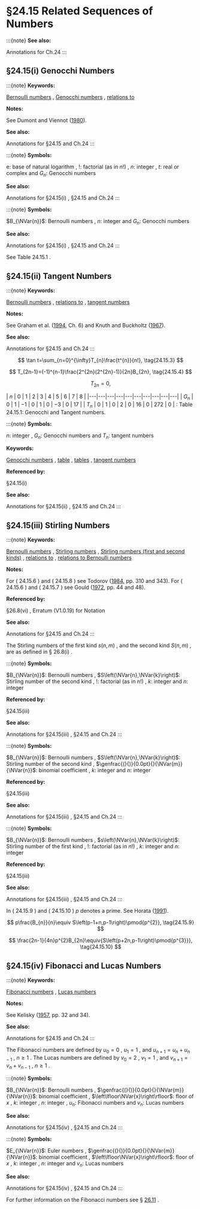 # §24.15 Related Sequences of Numbers

:::{note}
**See also:**

Annotations for Ch.24
:::


## §24.15(i) Genocchi Numbers

:::{note}
**Keywords:**

[Bernoulli numbers](http://dlmf.nist.gov/search/search?q=Bernoulli%20numbers) , [Genocchi numbers](http://dlmf.nist.gov/search/search?q=Genocchi%20numbers) , [relations to](http://dlmf.nist.gov/search/search?q=relations%20to)

**Notes:**

See Dumont and Viennot ([1980](./bib/D.html#bib690 "A combinatorial interpretation of the Seidel generation of Genocchi numbers")).

**See also:**

Annotations for §24.15 and Ch.24
:::

:::{note}
**Symbols:**

$\mathrm{e}$: base of natural logarithm , $!$: factorial (as in $n!$) , $n$: integer , $t$: real or complex and $G_{n}$: Genocchi numbers

**See also:**

Annotations for §24.15(i) , §24.15 and Ch.24
:::

:::{note}
**Symbols:**

$B_{\NVar{n}}$: Bernoulli numbers , $n$: integer and $G_{n}$: Genocchi numbers

**See also:**

Annotations for §24.15(i) , §24.15 and Ch.24
:::

See Table 24.15.1 .


## §24.15(ii) Tangent Numbers

:::{note}
**Keywords:**

[Bernoulli numbers](http://dlmf.nist.gov/search/search?q=Bernoulli%20numbers) , [relations to](http://dlmf.nist.gov/search/search?q=relations%20to) , [tangent numbers](http://dlmf.nist.gov/search/search?q=tangent%20numbers)

**Notes:**

See Graham et al. ([1994](./bib/G.html#bib974 "Concrete Mathematics: A Foundation for Computer Science"), Ch. 6) and Knuth and Buckholtz ([1967](./bib/K.html#bib1293 "Computation of tangent, Euler, and Bernoulli numbers")).

**See also:**

Annotations for §24.15 and Ch.24
:::


<a id="E3"></a>
$$
\tan t=\sum_{n=0}^{\infty}T_{n}\frac{t^{n}}{n!}, \tag{24.15.3}
$$


<a id="E4"></a>
$$
T_{2n-1}=(-1)^{n-1}\frac{2^{2n}(2^{2n}-1)}{2n}B_{2n}, \tag{24.15.4}
$$


<a id="E5"></a>
$$
T_{2n}=0, \tag{24.15.5}
$$

<a id="T1"></a>
| $n$ | $0$ | $1$ | $2$ | $3$ | $4$ | $5$ | $6$ | $7$ | $8$ |
|---|---|---|---|---|---|---|---|---|---|
| $G_{n}$ | $0$ | $1$ | $-1$ | $0$ | $1$ | $0$ | $-3$ | $0$ | $17$ |
| $T_{n}$ | $0$ | $1$ | $0$ | $2$ | $0$ | $16$ | $0$ | $272$ | $0$ |
: Table 24.15.1: Genocchi and Tangent numbers.

:::{note}
**Symbols:**

$n$: integer , $G_{n}$: Genocchi numbers and $T_{n}$: tangent numbers

**Keywords:**

[Genocchi numbers](http://dlmf.nist.gov/search/search?q=Genocchi%20numbers) , [table](http://dlmf.nist.gov/search/search?q=table) , [tables](http://dlmf.nist.gov/search/search?q=tables) , [tangent numbers](http://dlmf.nist.gov/search/search?q=tangent%20numbers)

**Referenced by:**

§24.15(i)

**See also:**

Annotations for §24.15(ii) , §24.15 and Ch.24
:::


## §24.15(iii) Stirling Numbers

:::{note}
**Keywords:**

[Bernoulli numbers](http://dlmf.nist.gov/search/search?q=Bernoulli%20numbers) , [Stirling numbers](http://dlmf.nist.gov/search/search?q=Stirling%20numbers) , [Stirling numbers (first and second kinds)](http://dlmf.nist.gov/search/search?q=Stirling%20numbers%20%28first%20and%20second%20kinds%29) , [relations to](http://dlmf.nist.gov/search/search?q=relations%20to) , [relations to Bernoulli numbers](http://dlmf.nist.gov/search/search?q=relations%20to%20Bernoulli%20numbers)

**Notes:**

For ( 24.15.6 ) and ( 24.15.8 ) see Todorov ([1984](./bib/T.html#bib2259 "On the theory of the Bernoulli polynomials and numbers"), pp. 310 and 343). For ( 24.15.6 ) and ( 24.15.7 ) see Gould ([1972](./bib/G.html#bib966 "Explicit formulas for Bernoulli numbers"), pp. 44 and 48).

**Referenced by:**

§26.8(vi) , Erratum (V1.0.19) for Notation

**See also:**

Annotations for §24.15 and Ch.24
:::

The Stirling numbers of the first kind $s\left(n,m\right)$ , and the second kind $S\left(n,m\right)$ , are as defined in § 26.8(i) .

:::{note}
**Symbols:**

$B_{\NVar{n}}$: Bernoulli numbers , $S\left(\NVar{n},\NVar{k}\right)$: Stirling number of the second kind , $!$: factorial (as in $n!$) , $k$: integer and $n$: integer

**Referenced by:**

§24.15(iii)

**See also:**

Annotations for §24.15(iii) , §24.15 and Ch.24
:::

:::{note}
**Symbols:**

$B_{\NVar{n}}$: Bernoulli numbers , $S\left(\NVar{n},\NVar{k}\right)$: Stirling number of the second kind , $\genfrac{(}{)}{0.0pt}{}{\NVar{m}}{\NVar{n}}$: binomial coefficient , $k$: integer and $n$: integer

**Referenced by:**

§24.15(iii)

**See also:**

Annotations for §24.15(iii) , §24.15 and Ch.24
:::

:::{note}
**Symbols:**

$B_{\NVar{n}}$: Bernoulli numbers , $s\left(\NVar{n},\NVar{k}\right)$: Stirling number of the first kind , $!$: factorial (as in $n!$) , $k$: integer and $n$: integer

**Referenced by:**

§24.15(iii)

**See also:**

Annotations for §24.15(iii) , §24.15 and Ch.24
:::

In ( 24.15.9 ) and ( 24.15.10 ) $p$ denotes a prime. See Horata ([1991](./bib/H.html#bib1098 "On congruences involving Bernoulli numbers and irregular primes. II")).


<a id="E9"></a>
$$
p\frac{B_{n}}{n}\equiv S\left(p-1+n,p-1\right)\pmod{p^{2}}, \tag{24.15.9}
$$


<a id="E10"></a>
$$
\frac{2n-1}{4n}p^{2}B_{2n}\equiv{S\left(p+2n,p-1\right)\pmod{p^{3}}}, \tag{24.15.10}
$$


## §24.15(iv) Fibonacci and Lucas Numbers

:::{note}
**Keywords:**

[Fibonacci numbers](http://dlmf.nist.gov/search/search?q=Fibonacci%20numbers) , [Lucas numbers](http://dlmf.nist.gov/search/search?q=Lucas%20numbers)

**Notes:**

See Kelisky ([1957](./bib/K.html#bib1244 "On formulas involving both the Bernoulli and Fibonacci numbers"), pp. 32 and 34).

**See also:**

Annotations for §24.15 and Ch.24
:::

The Fibonacci numbers are defined by $u_{0}=0$ , $u_{1}=1$ , and $u_{n+1}=u_{n}+u_{n-1}$ , $n\geq 1$ . The Lucas numbers are defined by $v_{0}=2$ , $v_{1}=1$ , and $v_{n+1}=v_{n}+v_{n-1}$ , $n\geq 1$ .

:::{note}
**Symbols:**

$B_{\NVar{n}}$: Bernoulli numbers , $\genfrac{(}{)}{0.0pt}{}{\NVar{m}}{\NVar{n}}$: binomial coefficient , $\left\lfloor\NVar{x}\right\rfloor$: floor of $x$ , $k$: integer , $n$: integer , $u_{n}$: Fibonacci numbers and $v_{n}$: Lucas numbers

**See also:**

Annotations for §24.15(iv) , §24.15 and Ch.24
:::

:::{note}
**Symbols:**

$E_{\NVar{n}}$: Euler numbers , $\genfrac{(}{)}{0.0pt}{}{\NVar{m}}{\NVar{n}}$: binomial coefficient , $\left\lfloor\NVar{x}\right\rfloor$: floor of $x$ , $k$: integer , $n$: integer and $v_{n}$: Lucas numbers

**See also:**

Annotations for §24.15(iv) , §24.15 and Ch.24
:::

For further information on the Fibonacci numbers see § [26.11](./26.11.md "§26.11 Integer Partitions: Compositions ‣ Properties ‣ Chapter 26 Combinatorial Analysis") .
